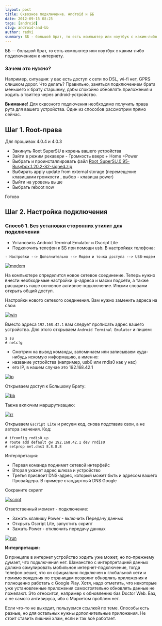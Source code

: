 ```yaml
---
layout: post
title: Сквозное подключение. Android и ББ
date: 2012-09-15 08:25
tags: [android]
slug: android-and-bb
author: redVi
summary: ББ - большой брат, то есть компьютер или ноутбук с каким-либо подключением к интернету.
---
```


ББ &mdash; большой брат, то есть компьютер или ноутбук с каким-либо подключением к интернету.

### Зачем это нужно?

Например, ситуация: у вас есть доступ к сети по DSL, wi-fi нет, GPRS слишком дорог. Что делать? Правильно, заняться подключением брата меньшего к брату старшему, дабы спокойно обновлять приложения и ходить в твиттер через android-устройство.


<b>Внимание!</b> Для сквозного подлючения необходимо получить права рута для вашего устройства. Один из способов рассмотрим прямо сейчас.

## Шаг 1. Root-права

Для прошивок 4.0.4 и 4.0.3

- Закинуть Root SuperSU в корень вашего устройства
- Зайти в режим рекавери - Громкость вверх + Home +Power
- Выбрать и проинсталлировать файл [Root_SuperSU.0.95-Busybox.1.20.2-S2-signed.zip](https://docs.google.com/open?id=0ByEuEzl-f9rcOWl0M09FNmM2ZXM)
- Выбирать apply update from external storage (перемещение клавишами громкости , выбор - клавиша power)
- Выйти на уровень выше
- Выбрать reboot now

Готово

## Шаг 2. Настройка подключения

### Способ 1. Без установки сторонних утилит для подключения

- Установить Android Terminal Emulator и Gscript Lite
- Подключить телефон к ББ при помощи usb. В настройках телефона:
```
- Настройки --> Дополнительно --> Модем и точка доступа --> USB-модем
```

[![modem](http://farm6.staticflickr.com/5533/9302009258_1486427612_n.jpg)](http://farm6.staticflickr.com/5533/9302009258_cc80988d3e_o.png)

На компьютере определится новое сетевое соединение. Теперь нужно внести необходимые настройки ip-адреса и маски подсети, а также расшарить наше основное активное подключение. Иными словами открыть общий доступ.

Настройки нового сетевого соединения. Вам нужно заменить адреса на свои:

[![win](http://farm8.staticflickr.com/7391/10539693836_9e1c86a6ff_n.jpg)](http://farm8.staticflickr.com/7391/10539693836_9e1c86a6ff_b.jpg)

Вместо адреса `192.168.42.1` вам следует прописать адрес вашего устройства. Для этого открываем `Android Terminal Emulator` и пишем:

```console
$ su
# netcfg
```

- Смотрим на вывод команды, запоминаем или записываем куда-нибудь искомую информацию, а именно:
- название устройства (например, usb0 или rndis0 как у нас)
- его IP, в нашем случае это 192.168.42.1

[![ip](http://farm8.staticflickr.com/7282/9302020640_25670e0dda_n.jpg)](http://farm8.staticflickr.com/7282/9302020640_386664f839_o.png)

Открываем доступ к Большому Брату:

[![bb](http://farm8.staticflickr.com/7434/10539787814_be31fbae8c_n.jpg)](http://farm8.staticflickr.com/7434/10539787814_be31fbae8c_b.jpg)

Также включим маршрутизацию:

[![rr](http://farm6.staticflickr.com/5543/10539826914_d134ee8bfa_n.jpg)](http://farm6.staticflickr.com/5543/10539826914_d134ee8bfa_b.jpg)

Открываем `Gscript Lite` и рисуем код, снова подставив свои, а не автора значения.
Код:

```console
# ifconfig rndis0 up
# route add default gw 192.168.42.1 dev rndis0
# setprop net.dns1 8.8.8.8
```

Интерпретация:

- Первая команда поднимет сетевой интерфейс
- Вторая укажет адрес шлюза и устройство
- Третья присвоит DNS-адрес, который может быть и адресом вашего Провайдера. В примере стандартный DNS Google

Сохраните скрипт

[![script](http://farm8.staticflickr.com/7350/9299248439_e65e31bfa1_n.jpg)](http://farm8.staticflickr.com/7350/9299248439_9542f5faf4_o.png)

Ответственный момент - подключение:

- Зажать клавишу Power - включить Передачу данных
- Открыть Gscript Lite, запустить скрипт
- Зажать Power - отключить передачу данных

[![run](http://farm8.staticflickr.com/7459/9302043992_23256c88d7_n.jpg)](http://farm8.staticflickr.com/7459/9302043992_bd55c3a947_o.png)

<b>Интерпретация:</b>

В принципе в интернет устройство ходить уже может, но по-прежнему думает, что подключения нет. Шаманство с интерпретацией данных должно сэмулировать мобильное интернет-подключение, тогда телефон решит, что он официально подключен к глобальной сети и помимо хождения по страницам позволит обновлять приложения и полноценно работать с Google Play. Хотя, надо отметить, что некоторые уже установленные приложения самостоятельно обновлять данные не пожелают. Это относится, например к обновлению баз Doctor Web. Баз, а не самого антивируса, ибо с Маркетом проблем нет.

Если что-то не выходит, пользуемся ссылкой по теме. Способы есть разные, но для остальных нужны дополнительные приложения. Не стоит ставить лишний хлам, если и так всё работает.



